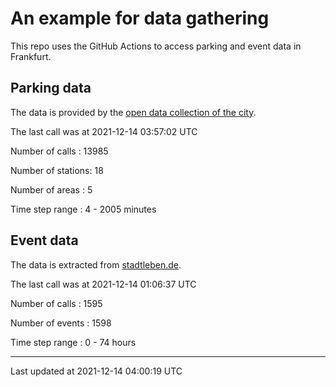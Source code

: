 # An example for data gathering

This repo uses the GitHub Actions to access parking and event data in Frankfurt.

## Parking data
The data is provided by the [open data collection of the city](https://www.offenedaten.frankfurt.de/).

The last call was at 2021-12-14 03:57:02 UTC

Number of calls   : 13985

Number of stations:    18

Number of areas   :     5

Time step range   :     4 -  2005 minutes


## Event data
The data is extracted from [stadtleben.de](https://stadtleben.de/frankfurt/).

The last call was at 2021-12-14 01:06:37 UTC

Number of calls   : 1595

Number of events  : 1598

Time step range   :    0 -   74 hours


----

Last updated at 2021-12-14 04:00:19 UTC
